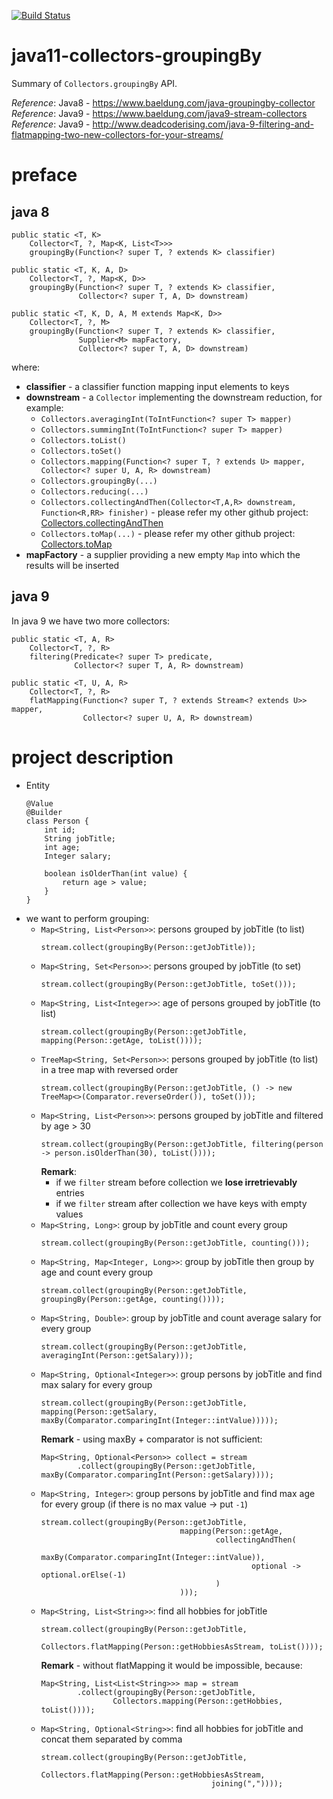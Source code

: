 [![Build Status](https://travis-ci.com/mtumilowicz/java11-collectors-groupingBy.svg?branch=master)](https://travis-ci.com/mtumilowicz/java11-collectors-groupingBy)

# java11-collectors-groupingBy
Summary of `Collectors.groupingBy` API.

_Reference_: Java8 - https://www.baeldung.com/java-groupingby-collector  
_Reference_: Java9 - https://www.baeldung.com/java9-stream-collectors  
_Reference_: Java9 - http://www.deadcoderising.com/java-9-filtering-and-flatmapping-two-new-collectors-for-your-streams/

# preface
## java 8
```
public static <T, K> 
    Collector<T, ?, Map<K, List<T>>>
    groupingBy(Function<? super T, ? extends K> classifier)
```
```
public static <T, K, A, D>
    Collector<T, ?, Map<K, D>> 
    groupingBy(Function<? super T, ? extends K> classifier,
               Collector<? super T, A, D> downstream)
```
```
public static <T, K, D, A, M extends Map<K, D>>
    Collector<T, ?, M> 
    groupingBy(Function<? super T, ? extends K> classifier,
               Supplier<M> mapFactory,
               Collector<? super T, A, D> downstream)
```
where:
* **classifier** - a classifier function mapping input elements to keys
* **downstream** - a `Collector` implementing the downstream reduction,
for example:
    * `Collectors.averagingInt(ToIntFunction<? super T> mapper)`
    * `Collectors.summingInt(ToIntFunction<? super T> mapper)`
    * `Collectors.toList()`
    * `Collectors.toSet()`
    * `Collectors.mapping(Function<? super T, ? extends U> mapper, Collector<? super U, A, R> downstream)`
    * `Collectors.groupingBy(...)`
    * `Collectors.reducing(...)`
    * `Collectors.collectingAndThen(Collector<T,A,R> downstream, Function<R,RR> finisher)` - please refer my other
    github project: [Collectors.collectingAndThen](https://github.com/mtumilowicz/java11-collectors-collectingAndThen)
    * `Collectors.toMap(...)` - please refer my other github project: 
    [Collectors.toMap](https://github.com/mtumilowicz/java11-collectors-tomap)
* **mapFactory** - a supplier providing a new empty `Map` into which the 
results will be inserted

## java 9
In java 9 we have two more collectors:
```
public static <T, A, R>
    Collector<T, ?, R> 
    filtering(Predicate<? super T> predicate,
              Collector<? super T, A, R> downstream)
```
```
public static <T, U, A, R>
    Collector<T, ?, R> 
    flatMapping(Function<? super T, ? extends Stream<? extends U>> mapper,
                Collector<? super U, A, R> downstream)
```

# project description
* Entity
    ```
    @Value
    @Builder
    class Person {
        int id;
        String jobTitle;
        int age;
        Integer salary;
        
        boolean isOlderThan(int value) {
            return age > value;
        }
    }
    ```
* we want to perform grouping:
    * `Map<String, List<Person>>`: persons grouped by jobTitle (to list)
        ```
        stream.collect(groupingBy(Person::getJobTitle));        
        ```
    * `Map<String, Set<Person>>`: persons grouped by jobTitle (to set)
        ```
        stream.collect(groupingBy(Person::getJobTitle, toSet()));
        ```
    * `Map<String, List<Integer>>`: age of persons grouped by jobTitle 
    (to list)
        ```
        stream.collect(groupingBy(Person::getJobTitle, mapping(Person::getAge, toList())));        
        ```
    * `TreeMap<String, Set<Person>>`: persons grouped by jobTitle 
    (to list) in a tree map with reversed order
        ```
        stream.collect(groupingBy(Person::getJobTitle, () -> new TreeMap<>(Comparator.reverseOrder()), toSet()));        
        ```
    * `Map<String, List<Person>>`: persons grouped by jobTitle and filtered by age > 30
        ```
        stream.collect(groupingBy(Person::getJobTitle, filtering(person -> person.isOlderThan(30), toList())));
        ```
        **Remark**:
        * if we `filter` stream before collection we **lose irretrievably** 
        entries
        * if we `filter` stream after collection we have keys with empty values
    * `Map<String, Long>`: group by jobTitle and count every group
        ```
        stream.collect(groupingBy(Person::getJobTitle, counting()));
        ```
    * `Map<String, Map<Integer, Long>>`: group by jobTitle then group by age and count every group
        ```
        stream.collect(groupingBy(Person::getJobTitle, groupingBy(Person::getAge, counting())));
        ```
    * `Map<String, Double>`: group by jobTitle and count average salary for every group
        ```
        stream.collect(groupingBy(Person::getJobTitle, averagingInt(Person::getSalary)));
        ```
    * `Map<String, Optional<Integer>>`: group persons by jobTitle and find max salary for every group
        ```
        stream.collect(groupingBy(Person::getJobTitle, mapping(Person::getSalary, maxBy(Comparator.comparingInt(Integer::intValue)))));
        ```
        **Remark** - using maxBy + comparator is not sufficient:
        ```
        Map<String, Optional<Person>> collect = stream
                .collect(groupingBy(Person::getJobTitle, maxBy(Comparator.comparingInt(Person::getSalary))));        
        ```
    * `Map<String, Integer>`: group persons by jobTitle and find max age for every group 
    (if there is no max value -> put `-1`)
        ```
        stream.collect(groupingBy(Person::getJobTitle,
                                       mapping(Person::getAge,
                                               collectingAndThen(
                                                       maxBy(Comparator.comparingInt(Integer::intValue)),
                                                       optional -> optional.orElse(-1)
                                               )
                                       )));
        ```
    * `Map<String, List<String>>`: find all hobbies for jobTitle
        ```
        stream.collect(groupingBy(Person::getJobTitle,
                                  Collectors.flatMapping(Person::getHobbiesAsStream, toList())));
        ```
        **Remark** - without flatMapping it would be impossible, because:
        ```
        Map<String, List<List<String>>> map = stream
                .collect(groupingBy(Person::getJobTitle,
                        Collectors.mapping(Person::getHobbies, toList())));        
        ```
    * `Map<String, Optional<String>>`: find all hobbies for jobTitle and concat them separated by comma
        ```
        stream.collect(groupingBy(Person::getJobTitle,
                                      Collectors.flatMapping(Person::getHobbiesAsStream,
                                              joining(","))));
        ```
